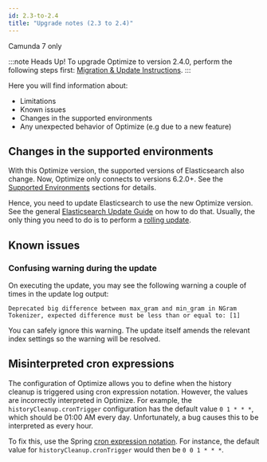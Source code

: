 ```yaml
---
id: 2.3-to-2.4
title: "Upgrade notes (2.3 to 2.4)"
---
```


<span class="badge badge--platform">Camunda 7 only</span>

:::note Heads Up!
To upgrade Optimize to version 2.4.0, perform the following steps first: [Migration & Update Instructions](./instructions.md).
:::

Here you will find information about:

- Limitations
- Known issues
- Changes in the supported environments
- Any unexpected behavior of Optimize (e.g due to a new feature)

## Changes in the supported environments

With this Optimize version, the supported versions of Elasticsearch also change. Now, Optimize only connects to versions 6.2.0+. See the [Supported Environments](/reference/supported-environments.md) sections for details.

Hence, you need to update Elasticsearch to use the new Optimize version. See the general [Elasticsearch Update Guide](https://www.elastic.co/guide/en/elasticsearch/reference/current/setup-upgrade.html) on how to do that. Usually, the only thing you need to do is to perform a [rolling update](https://www.elastic.co/guide/en/elasticsearch/reference/current/rolling-upgrades.html).

## Known issues

### Confusing warning during the update

On executing the update, you may see the following warning a couple of times in the update log output:

```
Deprecated big difference between max_gram and min_gram in NGram Tokenizer, expected difference must be less than or equal to: [1]
```

You can safely ignore this warning. The update itself amends the relevant index settings so the warning will be resolved.

## Misinterpreted cron expressions

The configuration of Optimize allows you to define when the history cleanup is triggered using cron expression notation. However, the values are incorrectly interpreted in Optimize. For example, the `historyCleanup.cronTrigger` configuration has the default value `0 1 * * *`, which should be 01:00 AM every day. Unfortunately, a bug causes this to be interpreted as every hour.

To fix this, use the Spring [cron expression notation](https://docs.spring.io/spring-framework/docs/current/javadoc-api/org/springframework/scheduling/support/CronExpression.html). For instance, the default value for `historyCleanup.cronTrigger` would then be `0 0 1 * * *`.
